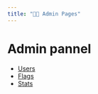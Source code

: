 ```yaml
---
title: "👨‍💼 Admin Pages"
---
```

# Admin pannel

- [Users](./users/)
- [Flags](./flags/)
- [Stats](./stats/)
